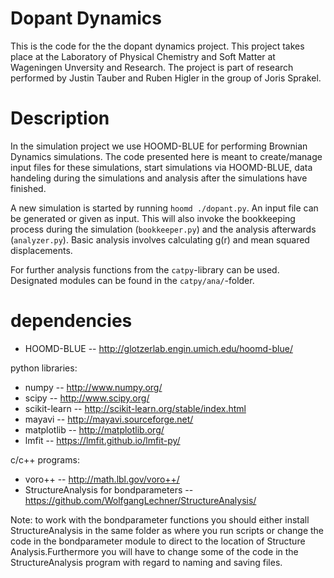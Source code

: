 # Dopant Dynamics #

This is the code for the the dopant dynamics project. This project takes place at the Laboratory of Physical Chemistry and Soft
Matter at Wageningen Unversity and Research. The project is part of research performed by Justin Tauber and Ruben Higler 
in the group of Joris Sprakel. 

# Description #

In the simulation project we use HOOMD-BLUE for performing Brownian Dynamics simulations. The code presented here is meant to create/manage input files for these simulations, start simulations via HOOMD-BLUE, data handeling during the simulations and analysis after the simulations have finished.

A new simulation is started by running `hoomd ./dopant.py`. An input file can be generated or given as input.
This will also invoke the bookkeeping process during the simulation (`bookkeeper.py`) and the analysis afterwards (`analyzer.py`).
Basic analysis involves calculating g(r) and mean squared displacements. 

For further analysis functions from the `catpy`-library can be used. Designated modules can be found in the `catpy/ana/`-folder.

# dependencies #

* HOOMD-BLUE -- http://glotzerlab.engin.umich.edu/hoomd-blue/

python libraries:
* numpy -- http://www.numpy.org/
* scipy -- http://www.scipy.org/
* scikit-learn -- http://scikit-learn.org/stable/index.html
* mayavi -- http://mayavi.sourceforge.net/
* matplotlib -- http://matplotlib.org/
* lmfit -- https://lmfit.github.io/lmfit-py/

c/c++ programs:
* voro++ -- http://math.lbl.gov/voro++/
* StructureAnalysis for bondparameters -- https://github.com/WolfgangLechner/StructureAnalysis/

Note: to work with the bondparameter functions you should either install StructureAnalysis 
in the same folder as where you run scripts or change the code in the bondparameter module 
to direct to the location of Structure Analysis.Furthermore you will have to change some of 
the code in the StructureAnalysis program with regard to naming and saving files.
